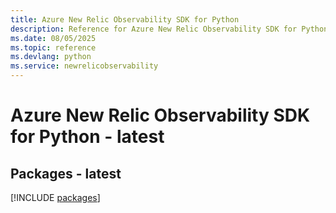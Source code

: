 ```yaml
---
title: Azure New Relic Observability SDK for Python
description: Reference for Azure New Relic Observability SDK for Python
ms.date: 08/05/2025
ms.topic: reference
ms.devlang: python
ms.service: newrelicobservability
---
```

# Azure New Relic Observability SDK for Python - latest
## Packages - latest
[!INCLUDE [packages](new-relic-observability-index.md)]